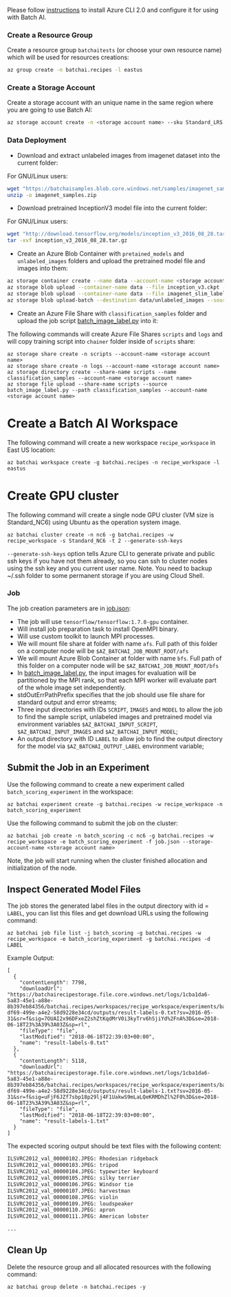 Please follow [instructions](/documentation/using-azure-cli-20.md) to install Azure CLI 2.0 and configure it for using with Batch AI.

### Create a Resource Group

Create a resource group ```batchaitests``` (or choose your own resource name) which will be used for resources creations:

```sh
az group create -n batchai.recipes -l eastus
```

### Create a Storage Account

Create a storage account with an unique name in the same region where you are going to use Batch AI:

```sh
az storage account create -n <storage account name> --sku Standard_LRS -l eastus -g batchai.recipes
```

### Data Deployment

- Download and extract unlabeled images from imagenet dataset into the current folder:

For GNU/Linux users:

```sh
wget "https://batchaisamples.blob.core.windows.net/samples/imagenet_samples.zip?st=2017-09-29T18%3A29%3A00Z&se=2099-12-31T08%3A00%3A00Z&sp=rl&sv=2016-05-31&sr=c&sig=PmhL%2BYnYAyNTZr1DM2JySvrI12e%2F4wZNIwCtf7TRI%2BM%3D" -O imagenet_samples.zip
unzip -o imagenet_samples.zip
```

- Download pretrained InceptionV3 model file into the current folder:

For GNU/Linux users:

```sh
wget "http://download.tensorflow.org/models/inception_v3_2016_08_28.tar.gz" -O inception_v3_2016_08_28.tar.gz
tar -xvf inception_v3_2016_08_28.tar.gz
```

- Create an Azure Blob Container with `pretained_models` and `unlabeled_images` folders and upload the pretrained model file and images into them:

```sh
az storage container create --name data --account-name <storage account name>
az storage blob upload --container-name data --file inception_v3.ckpt --name pretained_models/inception_v3.ckpt --account-name <storage account name>
az storage blob upload --container-name data --file imagenet_slim_labels.txt --name pretained_models/imagenet_slim_labels.txt --account-name <storage account name> 
az storage blob upload-batch --destination data/unlabeled_images --source samples --account-name <storage account name>
```

- Create an Azure File Share with `classification_samples` folder and upload the job script [batch_image_label.py](./batch_image_label.py) into it:

The following commands will create Azure File Shares `scripts` and `logs` and will copy training script into `chainer`
folder inside of `scripts` share:

```azurecli
az storage share create -n scripts --account-name <storage account name>
az storage share create -n logs --account-name <storage account name>
az storage directory create --share-name scripts --name classification_samples --account-name <storage account name>
az storage file upload --share-name scripts --source batch_image_label.py --path classification_samples --account-name <storage account name>
```

# Create a Batch AI Workspace

The following command will create a new workspace ```recipe_workspace``` in East US location:

```azurecli
az batchai workspace create -g batchai.recipes -n recipe_workspace -l eastus
```

# Create GPU cluster

The following command will create a single node GPU cluster (VM size is Standard_NC6) using Ubuntu as the operation system image.

```azurecli
az batchai cluster create -n nc6 -g batchai.recipes -w recipe_workspace -s Standard_NC6 -t 2 --generate-ssh-keys 
```

`--generate-ssh-keys` option tells Azure CLI to generate private and public ssh keys if you have not them already, so
you can ssh to cluster nodes using the ssh key and you current user name. Note. You need to backup ~/.ssh folder to
some permanent storage if you are using Cloud Shell.

### Job

The job creation parameters are in [job.json](./job.json):

- The job will use `tensorflow/tensorflow:1.7.0-gpu` container.
- Will install job preparation task to install OpenMPI binary.
- Will use custom toolkit to launch MPI processes.
- We will mount file share at folder with name `afs`. Full path of this folder on a computer node will be `$AZ_BATCHAI_JOB_MOUNT_ROOT/afs`
- We will mount Azure Blob Container at folder with name `bfs`. Full path of this folder on a computer node will be `$AZ_BATCHAI_JOB_MOUNT_ROOT/bfs`
- In [batch_image_label.py](./batch_image_label.py), the input images for evaluation will be partitioned by the MPI rank, so that each MPI worker will evaluate part of the whole image set independently. 
- stdOutErrPathPrefix specifies that the job should use file share for standard output and error streams;
- Three input directories with IDs `SCRIPT`, `IMAGES` and `MODEL` to allow the job to find the sample script, unlabeled images and pretrained model via environment variables `$AZ_BATCHAI_INPUT_SCRIPT`, `$AZ_BATCHAI_INPUT_IMAGES` and `$AZ_BATCHAI_INPUT_MODEL`;
- An output directory with ID `LABEL` to allow job to find the output directory for the model via `$AZ_BATCHAI_OUTPUT_LABEL` environment variable;

## Submit the Job in an Experiment

Use the following command to create a new experiment called ```batch_scoring_experiment``` in the workspace:
```azurecli
az batchai experiment create -g batchai.recipes -w recipe_workspace -n batch_scoring_experiment
```

Use the following command to submit the job on the cluster:

```azurecli
az batchai job create -n batch_scoring -c nc6 -g batchai.recipes -w recipe_workspace -e batch_scoring_experiment -f job.json --storage-account-name <storage account name>
```
Note, the job will start running when the cluster finished allocation and initialization of the node.

## Inspect Generated Model Files

The job stores the generated label files in the output directory with id = `LABEL`, you can list this files and
get download URLs using the following command:

```azurecli
az batchai job file list -j batch_scoring -g batchai.recipes -w recipe_workspace -e batch_scoring_experiment -g batchai.recipes -d LABEL
```
Example Output:
```
[
  {
    "contentLength": 7798,
    "downloadUrl": "https://batchairecipestorage.file.core.windows.net/logs/1cba1da6-5a83-45e1-a88e-8b397eb84356/batchai.recipes/workspaces/recipe_workspace/experiments/batch_scoring_experiment/jobs/batch_scoring/be18d8e1-df69-499e-a4e2-58d9228e34cd/outputs/result-labels-0.txt?sv=2016-05-31&sr=f&sig=7OUAI2x96DFxeZ2shZtKqdMrV0i3kyTrv6hSjiYd%2FnA%3D&se=2018-06-18T23%3A39%3A03Z&sp=rl",
    "fileType": "file",
    "lastModified": "2018-06-18T22:39:03+00:00",
    "name": "result-labels-0.txt"
  },
  {
    "contentLength": 5118,
    "downloadUrl": "https://batchairecipestorage.file.core.windows.net/logs/1cba1da6-5a83-45e1-a88e-8b397eb84356/batchai.recipes/workspaces/recipe_workspace/experiments/batch_scoring_experiment/jobs/batch_scoring/be18d8e1-df69-499e-a4e2-58d9228e34cd/outputs/result-labels-1.txt?sv=2016-05-31&sr=f&sig=uFjF6JZf7sbp18p29lj4F1UakwS9mLaLQeKRMDhZl%2F0%3D&se=2018-06-18T23%3A39%3A03Z&sp=rl",
    "fileType": "file",
    "lastModified": "2018-06-18T22:39:03+00:00",
    "name": "result-labels-1.txt"
  }
]
```

The expected scoring output should be text files with the following content:
```sh
ILSVRC2012_val_00000102.JPEG: Rhodesian ridgeback
ILSVRC2012_val_00000103.JPEG: tripod
ILSVRC2012_val_00000104.JPEG: typewriter keyboard
ILSVRC2012_val_00000105.JPEG: silky terrier
ILSVRC2012_val_00000106.JPEG: Windsor tie
ILSVRC2012_val_00000107.JPEG: harvestman
ILSVRC2012_val_00000108.JPEG: violin
ILSVRC2012_val_00000109.JPEG: loudspeaker
ILSVRC2012_val_00000110.JPEG: apron
ILSVRC2012_val_00000111.JPEG: American lobster

...

```
## Clean Up

Delete the resource group and all allocated resources with the following command:

```azurecli
az batchai group delete -n batchai.recipes -y
```